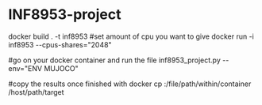 # INF8953-project

docker build . -t inf8953
#set amount of cpu you want to give
docker run -i inf8953 --cpus-shares="2048"

#go on your docker container and run the file
inf8953_project.py --env="ENV MUJOCO"

#copy the results once finished with
docker cp <containerId>:/file/path/within/container /host/path/target